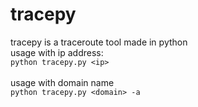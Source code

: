 # tracepy
tracepy is a traceroute tool made in python <br/>
usage with ip address: <br/>
	```
	python tracepy.py <ip>
	``` 
<br/>	
usage with domain name <br/>
	```
	python tracepy.py <domain> -a
	```

